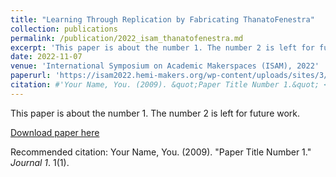 ```yaml
---
title: "Learning Through Replication by Fabricating ThanatoFenestra"
collection: publications
permalink: /publication/2022_isam_thanatofenestra.md
excerpt: 'This paper is about the number 1. The number 2 is left for future work.'
date: 2022-11-07
venue: 'International Symposium on Academic Makerspaces (ISAM), 2022'
paperurl: 'https://isam2022.hemi-makers.org/wp-content/uploads/sites/3/2022/10/119..pdf'
citation: #'Your Name, You. (2009). &quot;Paper Title Number 1.&quot; <i>Journal 1</i>. 1(1).'
---
```

This paper is about the number 1. The number 2 is left for future work.

[Download paper here](https://isam2022.hemi-makers.org/wp-content/uploads/sites/3/2022/10/119..pdf)

Recommended citation: Your Name, You. (2009). "Paper Title Number 1." <i>Journal 1</i>. 1(1).